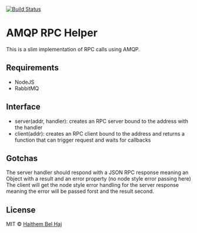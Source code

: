 [![Build Status](https://travis-ci.org/micro-node/amqp.svg)](http://travis-ci.org/micro-node/amqp)
# AMQP RPC Helper

This is a slim implementation of RPC calls using AMQP.

## Requirements

- NodeJS
- RabbitMQ

## Interface

- server(addr, handler): creates an RPC server bound to the address with the handler
- client(addr): creates an RPC client bound to the address and returns a function that can trigger request and waits for callbacks


## Gotchas
 
The server handler should respond with a JSON RPC response meaning an Object with a result and an error property (no node style error passing here)
The client will get the node style error handling for the server response meaning the error will be passed forst and the result second.

## License

MIT © [Haithem Bel Haj](https://github.com/haithembelhaj)

